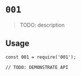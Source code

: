 # `001`

> TODO: description

## Usage

```
const 001 = require('001');

// TODO: DEMONSTRATE API
```
